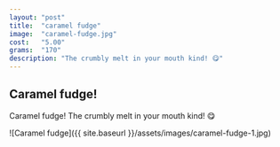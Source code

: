 ```yaml
---
layout: "post"
title:  "caramel fudge"
image: 	"caramel-fudge.jpg"
cost: 	"5.00"
grams:	"170"
description: "The crumbly melt in your mouth kind! 😋"
---
```


## Caramel fudge!

Caramel fudge! The crumbly melt in your mouth kind! 😋

![Caramel fudge]({{ site.baseurl }}/assets/images/caramel-fudge-1.jpg)
